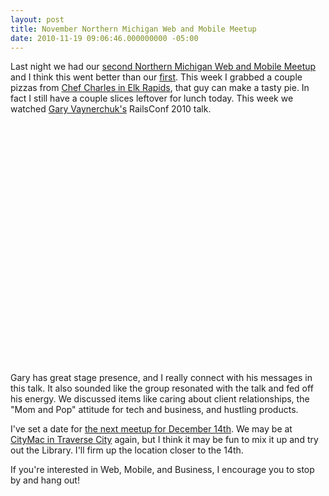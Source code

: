 ```yaml
---
layout: post
title: November Northern Michigan Web and Mobile Meetup
date: 2010-11-19 09:06:46.000000000 -05:00
---
```

Last night we had our [second Northern Michigan Web and Mobile Meetup](http://www.meetup.com/nmich-web-mobile/calendar/15107332/) and I think this went better than our [first](/blog/2010/11/first-northern-michigan-web-and-mobile-meetup). This week I grabbed a couple pizzas from [Chef Charles in Elk Rapids](http://www.chefcharlesinc.com/), that guy can make a tasty pie. In fact I still have a couple slices leftover for lunch today. This week we watched [Gary Vaynerchuk's](http://garyvaynerchuk.com/) RailsConf 2010 talk.

<object width="600" height="385"><param name="movie" value="http://www.youtube.com/v/-QWHkcCP3tA?fs=1&amp;hl=en_US"></param><param name="allowFullScreen" value="true"></param><param name="allowscriptaccess" value="always"></param><embed src="http://www.youtube.com/v/-QWHkcCP3tA?fs=1&amp;hl=en_US" type="application/x-shockwave-flash" allowscriptaccess="always" allowfullscreen="true" width="600" height="385"></embed></object>

Gary has great stage presence, and I really connect with his messages in this talk. It also sounded like the group resonated with the talk and fed off his energy. We discussed items like caring about client relationships, the "Mom and Pop" attitude for tech and business, and hustling products.

I've set a date for [the next meetup for December 14th](http://www.meetup.com/nmich-web-mobile/calendar/15499042). We may be at [CityMac in Traverse City](http://www.citymac.net/) again, but I think it may be fun to mix it up and try out the Library. I'll firm up the location closer to the 14th.

If you're interested in Web, Mobile, and Business, I encourage you to stop by and hang out!
